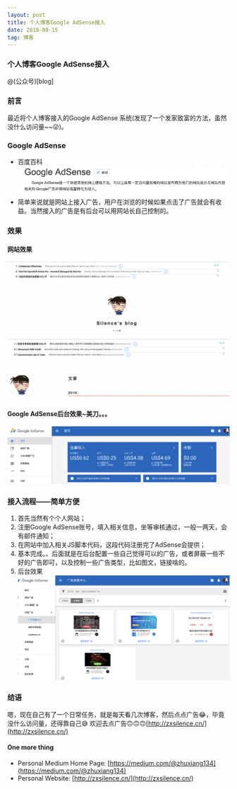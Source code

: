 ```yaml
---
layout: post
title: 个人博客Google AdSense接入
date: 2018-09-15
tag: 博客
---
```


### 个人博客Google AdSense接入
@(公众号)[blog]
### 前言
最近将个人博客接入的Google AdSense 系统(发现了一个发家致富的方法，虽然没什么访问量~~😜)。
### Google AdSense
- 百度百科
![Alt text](/images/posts/articles/2018-09-15/1.png)
- 简单来说就是网站上接入广告，用户在浏览的时候如果点击了广告就会有收益。当然接入的广告是有后台可以用网站长自己控制的。

### 效果
#### 网站效果
![Alt text](/images/posts/articles/2018-09-15/2.png)

![Alt text](/images/posts/articles/2018-09-15/3.png)

#### Google AdSense后台效果~美刀。。。

![Alt text](/images/posts/articles/2018-09-15/4.png)

### 接入流程——简单方便
1. 首先当然有个个人网站；
2. 注册Google AdSense账号，填入相关信息，坐等审核通过，一般一两天，会有邮件通知；
3. 在网站中加入相关JS脚本代码，这段代码注册完了AdSense会提供；
4. 基本完成。。后面就是在后台配置一些自己觉得可以的广告，或者屏蔽一些不好的广告即可，以及控制一些广告类型，比如图文，链接啥的。
5. 后台效果
![Alt text](/images/posts/articles/2018-09-15/5.png)

### 结语
嗯，现在自己有了一个日常任务，就是每天看几次博客，然后点点广告😂，毕竟没什么访问量，还得靠自己😅
欢迎去点广告🙃🙃🙃[http://zxsilence.cn/](http://zxsilence.cn/)

#### One more thing
- Personal Medium Home Page: [https://medium.com/@zhuxiang134](https://medium.com/@zhuxiang134)
- Personal Website: [http://zxsilence.cn/](http://zxsilence.cn/)